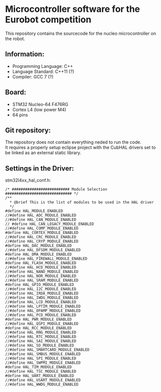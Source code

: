 # Microcontroller software for the Eurobot competition
This repository contains the sourcecode for the nucleo microcontroller on the robot.

## Information:
* Programming Language: C++
* Language Standard: C++11 (?)
* Compiler: GCC 7 (?)

## Board:
* STM32 Nucleo-64 F476RG
* Cortex L4 (low power M4)
* 64 pins

## Git repository:
The repository does not contain everything neded to run the code.  
It requires a properly setup eclipse project with the CubHAL drivers set to be linked as an external static library. 

## Settings in the Driver:
stm32l4xx_hal_conf.h:
```
/* ########################## Module Selection ############################## */
/**
  * @brief This is the list of modules to be used in the HAL driver
  */
#define HAL_MODULE_ENABLED
//#define HAL_ADC_MODULE_ENABLED
//#define HAL_CAN_MODULE_ENABLED
// #define HAL_CAN_LEGACY_MODULE_ENABLED
//#define HAL_COMP_MODULE_ENABLED
#define HAL_CORTEX_MODULE_ENABLED
//#define HAL_CRC_MODULE_ENABLED
//#define HAL_CRYP_MODULE_ENABLED
#define HAL_DAC_MODULE_ENABLED
//#define HAL_DFSDM_MODULE_ENABLED
#define HAL_DMA_MODULE_ENABLED
//#define HAL_FIREWALL_MODULE_ENABLED
#define HAL_FLASH_MODULE_ENABLED
//#define HAL_HCD_MODULE_ENABLED
//#define HAL_NAND_MODULE_ENABLED
//#define HAL_NOR_MODULE_ENABLED
//#define HAL_SRAM_MODULE_ENABLED
#define HAL_GPIO_MODULE_ENABLED
//#define HAL_I2C_MODULE_ENABLED
//#define HAL_IRDA_MODULE_ENABLED
//#define HAL_IWDG_MODULE_ENABLED
//#define HAL_LCD_MODULE_ENABLED
//#define HAL_LPTIM_MODULE_ENABLED
//#define HAL_OPAMP_MODULE_ENABLED
//#define HAL_PCD_MODULE_ENABLED
#define HAL_PWR_MODULE_ENABLED
//#define HAL_QSPI_MODULE_ENABLED
#define HAL_RCC_MODULE_ENABLED
//#define HAL_RNG_MODULE_ENABLED
//#define HAL_RTC_MODULE_ENABLED
//#define HAL_SAI_MODULE_ENABLED
//#define HAL_SD_MODULE_ENABLED
//#define HAL_SMARTCARD_MODULE_ENABLED
//#define HAL_SMBUS_MODULE_ENABLED
//#define HAL_SPI_MODULE_ENABLED
//#define HAL_SWPMI_MODULE_ENABLED
#define HAL_TIM_MODULE_ENABLED
//#define HAL_TSC_MODULE_ENABLED
#define HAL_UART_MODULE_ENABLED
//#define HAL_USART_MODULE_ENABLED
//#define HAL_WWDG_MODULE_ENABLED
```